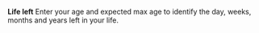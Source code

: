 **Life left**
Enter your age and expected max age to identify the day, weeks, months and years left in your life.